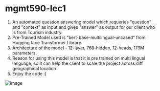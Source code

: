 # mgmt590-lec1

1) An automated question answering model which requeries "question" and "context" as input and gives "answer" as output for our client who is from Tourism industry. 
2) Pre-Trained Model used is "bert-base-multilingual-uncased" from Hugging face Transformer Library.
3) Architecture of the model - 12-layer, 768-hidden, 12-heads, 179M parameters. 
4) Reason for using this model is that it is pre trained on multi lingual language, so it can help the client to scale the project across diff geographical location
5) Enjoy the code :) 



![image](https://user-images.githubusercontent.com/84475578/119045906-0c6c9480-b98a-11eb-96bb-708f2cb72943.png)


